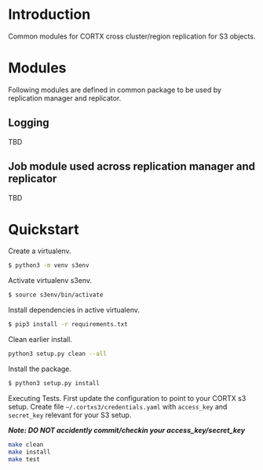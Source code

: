 # Introduction
Common modules for CORTX cross cluster/region replication for S3 objects.

# Modules
Following modules are defined in common package to be used by replication manager and replicator.

## Logging
TBD

## Job module used across replication manager and replicator
TBD

# Quickstart

Create a virtualenv.
```sh
$ python3 -m venv s3env
```

Activate virtualenv s3env.
```sh
$ source s3env/bin/activate
```

Install dependencies in active virtualenv.
```sh
$ pip3 install -r requirements.txt
```

Clean earlier install.
```sh
python3 setup.py clean --all
```

Install the package.
```sh
$ python3 setup.py install
```

Executing Tests.
First update the configuration to point to your CORTX s3 setup. Create file `~/.cortxs3/credentials.yaml` with `access_key` and `secret_key` relevant for your S3 setup.

***Note: DO NOT accidently commit/checkin your access_key/secret_key***

```sh
make clean
make install
make test
```
